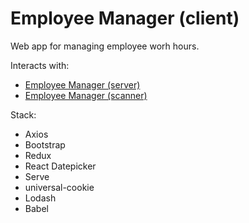 # Employee Manager (client)

Web app for managing employee worh hours.

Interacts with:
- [Employee Manager (server)](https://github.com/NAsejevs/employee-manager-server)
- [Employee Manager (scanner)](https://github.com/NAsejevs/employee-manager-scanner)

Stack:
- Axios
- Bootstrap
- Redux
- React Datepicker
- Serve
- universal-cookie
- Lodash
- Babel
